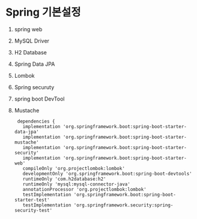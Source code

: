 # Spring 기본설정

1. spring web
2. MySQL Driver
3. H2 Database
4. Spring Data JPA
5. Lombok
6. Spring securuty
7. spring boot DevTool
8. Mustache

        dependencies {
          implementation 'org.springframework.boot:spring-boot-starter-data-jpa'
          implementation 'org.springframework.boot:spring-boot-starter-mustache'
          implementation 'org.springframework.boot:spring-boot-starter-security'
          implementation 'org.springframework.boot:spring-boot-starter-web'
          compileOnly 'org.projectlombok:lombok'
          developmentOnly 'org.springframework.boot:spring-boot-devtools'
          runtimeOnly 'com.h2database:h2'
          runtimeOnly 'mysql:mysql-connector-java'
          annotationProcessor 'org.projectlombok:lombok'
          testImplementation 'org.springframework.boot:spring-boot-starter-test'
          testImplementation 'org.springframework.security:spring-security-test'

